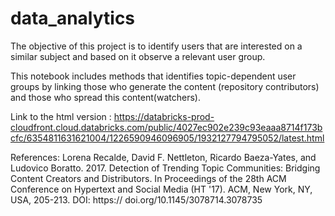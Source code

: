 # data_analytics
The objective of this project is to identify users that are interested on a similar subject and based on it observe a relevant user group.

This notebook includes methods that identifies topic-dependent user groups by linking those who generate the content (repository contributors) and those who spread this content(watchers).

Link to the html version : https://databricks-prod-cloudfront.cloud.databricks.com/public/4027ec902e239c93eaaa8714f173bcfc/6354811631621004/1226590946096905/1932127794795052/latest.html

References:
Lorena Recalde, David F. Nettleton, Ricardo Baeza-Yates, and Ludovico Boratto. 2017. Detection of Trending Topic Communities: Bridging Content Creators and Distributors. In Proceedings of the 28th ACM Conference on Hypertext and Social Media (HT '17). ACM, New York, NY, USA, 205-213. DOI: https:// doi.org/10.1145/3078714.3078735

